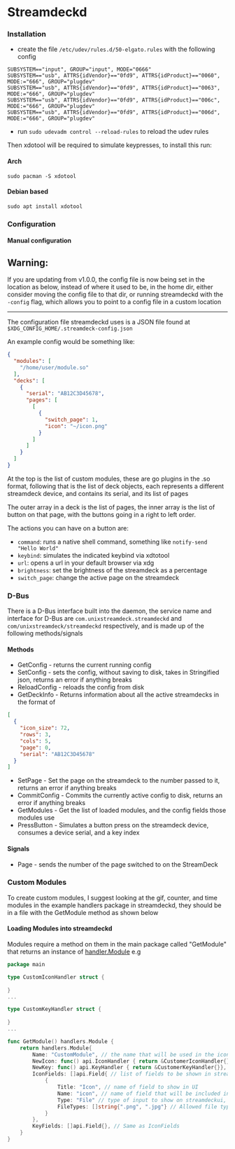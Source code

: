 # Streamdeckd

### Installation

- create the file `/etc/udev/rules.d/50-elgato.rules` with the following config

```  
SUBSYSTEM=="input", GROUP="input", MODE="0666"  
SUBSYSTEM=="usb", ATTRS{idVendor}=="0fd9", ATTRS{idProduct}=="0060", MODE:="666", GROUP="plugdev"  
SUBSYSTEM=="usb", ATTRS{idVendor}=="0fd9", ATTRS{idProduct}=="0063", MODE:="666", GROUP="plugdev"  
SUBSYSTEM=="usb", ATTRS{idVendor}=="0fd9", ATTRS{idProduct}=="006c", MODE:="666", GROUP="plugdev"  
SUBSYSTEM=="usb", ATTRS{idVendor}=="0fd9", ATTRS{idProduct}=="006d", MODE:="666", GROUP="plugdev"  
```  

- run `sudo udevadm control --reload-rules` to reload the udev rules

Then xdotool will be required to simulate keypresses, to install this run:

#### Arch

`sudo pacman -S xdotool`

#### Debian based

`sudo apt install xdotool`

### Configuration

#### Manual configuration

## Warning:

If you are updating from v1.0.0, the config file is now being set in the location as below, instead of where it used to be, in the home dir, either consider moving the config file to that dir, or running streamdeckd with the `-config` flag, which allows you to point to a config file in a custom location

---


The configuration file streamdeckd uses is a JSON file found at `$XDG_CONFIG_HOME/.streamdeck-config.json`

An example config would be something like:

```json
{
  "modules": [
    "/home/user/module.so"
  ],
  "decks": [
    {
      "serial": "AB12C3D45678",
      "pages": [
        [
          {
            "switch_page": 1,
            "icon": "~/icon.png"
          }
        ]
      ]
    }
  ]
}
```

At the top is the list of custom modules, these are go plugins in the .so format, following that is the list of deck
objects, each represents a different streamdeck device, and contains its serial, and its list of pages

The outer array in a deck is the list of pages, the inner array is the list of button on that page, with the buttons
going in a right to left order.

The actions you can have on a button are:

- `command`: runs a native shell command, something like `notify-send "Hello World"`
- `keybind`: simulates the indicated keybind via xdtotool
- `url`: opens a url in your default browser via xdg
- `brightness`: set the brightness of the streamdeck as a percentage
- `switch_page`: change the active page on the streamdeck

### D-Bus

There is a D-Bus interface built into the daemon, the service name and interface for D-Bus
are `com.unixstreamdeck.streamdeckd` and `com/unixstreamdeck/streamdeckd` respectively, and is made up of the following
methods/signals

#### Methods

- GetConfig - returns the current running config
- SetConfig - sets the config, without saving to disk, takes in Stringified json, returns an error if anything breaks
- ReloadConfig - reloads the config from disk
- GetDeckInfo - Returns information about all the active streamdecks in the format of

```json
[
  {
    "icon_size": 72,
    "rows": 3,
    "cols": 5,
    "page": 0,
    "serial": "AB12C3D45678"
  }
]
```

- SetPage - Set the page on the streamdeck to the number passed to it, returns an error if anything breaks
- CommitConfig - Commits the currently active config to disk, returns an error if anything breaks
- GetModules - Get the list of loaded modules, and the config fields those modules use
- PressButton - Simulates a button press on the streamdeck device, consumes a device serial, and a key index


#### Signals

- Page - sends the number of the page switched to on the StreamDeck

### Custom Modules

To create custom modules, I suggest looking at the gif, counter, and time modules in the example handlers package in streamdeckd, they should be in a file with the GetModule method as shown below

#### Loading Modules into streamdeckd

Modules require a method on them in the main package called "GetModule" that returns an instance of [handler.Module](https://github.com/unix-streamdeck/streamdeckd/blob/575e672c26f275d35a016be6406ceb8480ccfff5/handlers/handlers.go#L9) e.g

```go
package main

type CustomIconHandler struct {
	
}
...

type CustomKeyHandler struct {
	
}
...

func GetModule() handlers.Module {
	return handlers.Module{
		Name: "CustomModule", // the name that will be used in the icon_handler/key_handler field in the config, and that will be shown in the handler dropdown in streamdeckui
		NewIcon: func() api.IconHandler { return &CustomerIconHandler{}}, // Method to create a new instance of the Icon handler, if left empty, streamdeckui will not include it in the icon handler fields
		NewKey: func() api.KeyHandler { return &CustomerKeyHandler{}}, // Method to create a new instance of the Key Handler, if left empty, streamdeckui will not include it in the key handler fields
		IconFields: []api.Field{ // list of fields to be shown in streamdeckui when the icon handler is selected
			{
				Title: "Icon", // name of field to show in UI
				Name: "icon", // name of field that will be included in the iconHandlerFields map
				Type: "File" // type of input to show on streamdeckui, options are Text, File, TextAlignment, and Number
				FileTypes: []string{".png", ".jpg"} // Allowed file types if a File input type is used
			}
		},
		KeyFields: []api.Field{}, // Same as IconFields
	}
}

```
